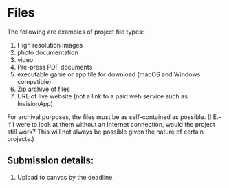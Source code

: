 # Files

The following are examples of project file types:

1. High resolution images
2. photo documentation
3. video
4. Pre-press PDF documents
5. executable game or app file for download \(macOS and Windows compatible\)
6. Zip archive of files
7. URL of live website \(not a link to a paid web service such as InvisionApp\)

For archival purposes, the files must be as self-contained as possible. \(I.E.–if I were to look at them without an Internet connection, would the project still work? This will not always be possible given the nature of certain projects.\)

## Submission details:

1. Upload to canvas by the deadline.



